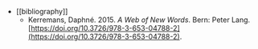 - [[bibliography]]
	- Kerremans, Daphné. 2015. *A Web of New Words*. Bern: Peter Lang. [https://doi.org/10.3726/978-3-653-04788-2](https://doi.org/10.3726/978-3-653-04788-2).